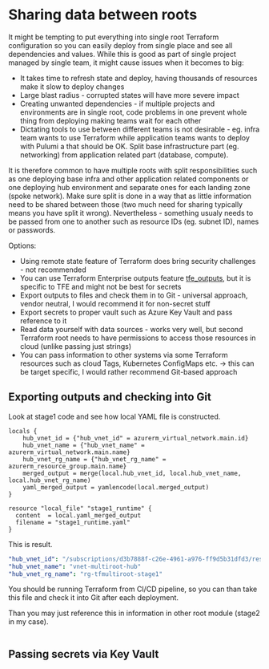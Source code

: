 # Sharing data between roots
It might be tempting to put everything into single root Terraform configuration so you can easily deploy from single place and see all dependencies and values. While this is good as part of single project managed by single team, it might cause issues when it becomes to big:
- It takes time to refresh state and deploy, having thousands of resources make it slow to deploy changes
- Large blast radius - corrupted states will have more severe impact
- Creating unwanted dependencies - if multiple projects and environments are in single root, code problems in one prevent whole thing from deploying making teams wait for each other
- Dictating tools to use between different teams is not desirable - eg. infra team wants to use Terraform while application teams wants to deploy with Pulumi a that should be OK. Split base infrastructure part (eg. networking) from application related part (database, compute).

It is therefore common to have multiple roots with split responsibilities such as one deploying base infra and other application related components or one deploying hub environment and separate ones for each landing zone (spoke network). Make sure split is done in a way that as little information need to be shared between those (two much need for sharing typically means you have split it wrong). Nevertheless - something usualy needs to be passed from one to another such as resource IDs (eg. subnet ID), names or passwords.

Options:
- Using remote state feature of Terraform does bring security challenges - not recommended
- You can use Terraform Enterprise outputs feature [tfe_outputs](https://registry.terraform.io/providers/hashicorp/tfe/latest/docs/data-sources/outputs), but it is specific to TFE and might not be best for secrets
- Export outputs to files and check them in to Git - universal approach, vendor neutral, I would recommend it for non-secret stuff
- Export secrets to proper vault such as Azure Key Vault and pass reference to it
- Read data yourself with data sources - works very well, but second Terraform root needs to have permissions to access those resources in cloud (unlike passing just strings)
- You can pass information to other systems via some Terraform resources such as cloud Tags, Kubernetes ConfigMaps etc. -> this can be target specific, I would rather recommend Git-based approach

## Exporting outputs and checking into Git
Look at stage1 code and see how local YAML file is constructed.

```hcl
locals {
    hub_vnet_id = {"hub_vnet_id" = azurerm_virtual_network.main.id}
    hub_vnet_name = {"hub_vnet_name" = azurerm_virtual_network.main.name}
    hub_vnet_rg_name = {"hub_vnet_rg_name" = azurerm_resource_group.main.name}
    merged_output = merge(local.hub_vnet_id, local.hub_vnet_name, local.hub_vnet_rg_name)
    yaml_merged_output = yamlencode(local.merged_output)
}

resource "local_file" "stage1_runtime" {
  content  = local.yaml_merged_output
  filename = "stage1_runtime.yaml"
}
```

This is result.

```yaml
"hub_vnet_id": "/subscriptions/d3b7888f-c26e-4961-a976-ff9d5b31dfd3/resourceGroups/rg-tfmultiroot-stage1/providers/Microsoft.Network/virtualNetworks/vnet-multiroot-hub"
"hub_vnet_name": "vnet-multiroot-hub"
"hub_vnet_rg_name": "rg-tfmultiroot-stage1"
```

You should be running Terraform from CI/CD pipeline, so you can than take this file and check it into Git after each deployment.

Than you may just reference this in information in other root module (stage2 in my case).

```hcl

```


## Passing secrets via Key Vault
